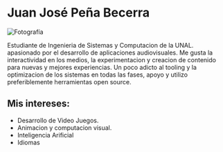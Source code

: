 # Juan José Peña Becerra

![Fotografía](img/jjpb.png)

Estudiante de Ingenieria de Sistemas y Computacion de la UNAL.
apasionado por el desarrollo de aplicaciones audiovisuales. Me gusta la interactividad en los medios, la experimentacion y creacion de contenido para nuevas y mejores experiencias. Un poco adicto al tooling y la optimizacion de los sistemas en todas las fases, apoyo y utilizo preferiblemente herramientas open source.

## Mis intereses:

- Desarrollo de Video Juegos.
- Animacion y computacion visual.
- Inteligencia Arificial
- Idiomas

